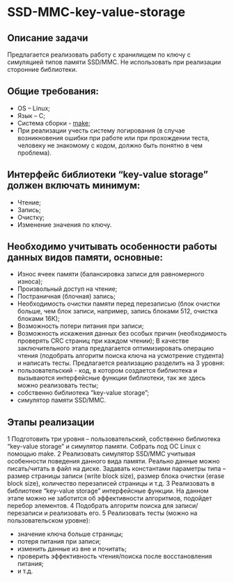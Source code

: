 # SSD-MMC-key-value-storage

## Описание задачи
Предлагается реализовать работу с хранилищем по ключу с симуляцией типов памяти SSD/MMC. Не использовать при реализации сторонние библиотеки.

## Общие требования:
* OS – Linux;
* Язык – C;
* Система сборки - [make](https://en.wikipedia.org/wiki/Make_(software));
* При реализации учесть систему логирования (в случае возникновения ошибки при работе или при прохождении теста, человеку не знакомому с кодом, должно быть понятно в чем проблема).
## Интерфейс библиотеки “key-value storage” должен включать минимум:
* Чтение;
* Запись;
* Очистку;
* Изменение значения по ключу.
## Необходимо учитывать особенности работы данных видов памяти, основные:
* Износ ячеек памяти (балансировка записи для равномерного износа);
* Произвольный доступ на чтение;
* Постраничная (блочная) запись;
* Необходимость очистки памяти перед перезаписью (блок очистки больше, чем блок записи, например, запись блоками 512, очистка блоками 16К);
* Возможность потери питания при записи;
* Возможность искажения данных без особых причин (необходимость проверять CRC страниц при каждом чтении);
В качестве заключительного этапа предлагается оптимизировать операцию чтения (подобрать алгоритм поиска ключа на усмотрение студента) и написать тесты.
Предлагается реализацию разделить на 3 уровня:
* пользовательский - код, в котором создается библиотека и вызываются интерфейсные функции библиотеки, так же здесь можно реализовать тесты;
* собственно библиотека “key-value storage”;
* симулятор памяти SSD/MMC.

## Этапы реализации
1 Подготовить три уровня – пользовательский, собственно библиотека “key-value storage” и симулятор памяти. Собрать под ОС Linux с помощью make.
2 Реализовать симулятор SSD/MMC учитывая особенности поведения данного вида памяти. Реально данные можно писать/читать в файл на диске. Задавать константами параметры типа – размер страницы записи (write block size), размер блока очистки (erase block size), количество перезаписей страницы и т.д.
3 Реализовать в библиотеке “key-value storage” интерфейсные функции. На данном этапе можно не заботится об эффективности алгоритмов, подойдет перебор элементов.
4 Подобрать алгоритм поиска для записи/перезаписи и реализовать его.
5 Реализовать тесты (можно на пользовательском уровне):
* значение ключа больше страницы;
* потеря питания при записи;
* изменить данные из вне и почитать;
* проверить эффективность чтения/поиска после восстановления питания;
* и т.д.
